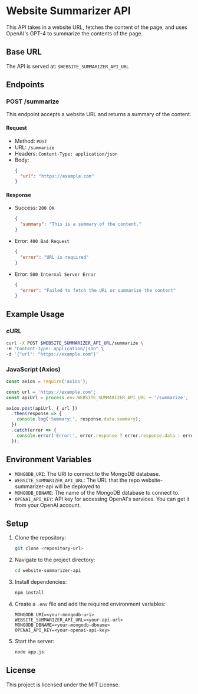 # Website Summarizer API

This API takes in a website URL, fetches the content of the page, and uses OpenAI's GPT-4 to summarize the contents of the page.

## Base URL

The API is served at: `$WEBSITE_SUMMARIZER_API_URL`

## Endpoints

### POST /summarize

This endpoint accepts a website URL and returns a summary of the content.

#### Request

- Method: `POST`
- URL: `/summarize`
- Headers: `Content-Type: application/json`
- Body:
  ```json
  {
    "url": "https://example.com"
  }
  ```

#### Response

- Success: `200 OK`
  ```json
  {
    "summary": "This is a summary of the content."
  }
  ```

- Error: `400 Bad Request`
  ```json
  {
    "error": "URL is required"
  }
  ```

- Error: `500 Internal Server Error`
  ```json
  {
    "error": "Failed to fetch the URL or summarize the content"
  }
  ```

## Example Usage

### cURL

```bash
curl -X POST $WEBSITE_SUMMARIZER_API_URL/summarize \
-H "Content-Type: application/json" \
-d '{"url": "https://example.com"}'
```

### JavaScript (Axios)

```javascript
const axios = require('axios');

const url = 'https://example.com';
const apiUrl = process.env.WEBSITE_SUMMARIZER_API_URL + '/summarize';

axios.post(apiUrl, { url })
  .then(response => {
    console.log('Summary:', response.data.summary);
  })
  .catch(error => {
    console.error('Error:', error.response ? error.response.data : error.message);
  });
```

## Environment Variables

- `MONGODB_URI`: The URI to connect to the MongoDB database.
- `WEBSITE_SUMMARIZER_API_URL`: The URL that the repo website-summarizer-api will be deployed to.
- `MONGODB_DBNAME`: The name of the MongoDB database to connect to.
- `OPENAI_API_KEY`: API key for accessing OpenAI's services. You can get it from your OpenAI account.

## Setup

1. Clone the repository:
   ```bash
   git clone <repository-url>
   ```

2. Navigate to the project directory:
   ```bash
   cd website-summarizer-api
   ```

3. Install dependencies:
   ```bash
   npm install
   ```

4. Create a `.env` file and add the required environment variables:
   ```env
   MONGODB_URI=<your-mongodb-uri>
   WEBSITE_SUMMARIZER_API_URL=<your-api-url>
   MONGODB_DBNAME=<your-mongodb-dbname>
   OPENAI_API_KEY=<your-openai-api-key>
   ```

5. Start the server:
   ```bash
   node app.js
   ```

## License

This project is licensed under the MIT License.
